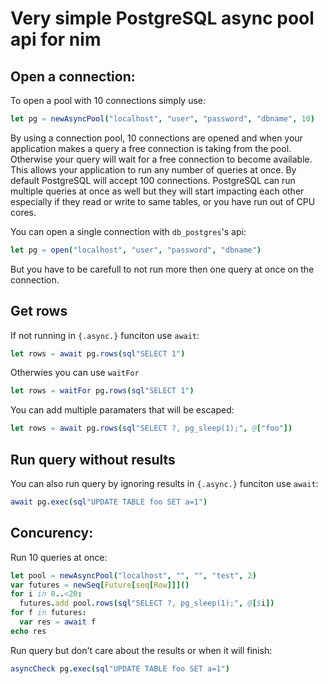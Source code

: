 # Very simple PostgreSQL async pool api for nim


## Open a connection:

To open a pool with 10 connections simply use:
```nim
let pg = newAsyncPool("localhost", "user", "password", "dbname", 10)
```

By using a connection pool, 10 connections are opened and when your application makes a query a free connection is taking from the pool. Otherwise your query will wait for a free connection to become available. This allows your application to run any number of queries at once. By default PostgreSQL will accept 100 connections. PostgreSQL can run multiple queries at once as well but they will start impacting each other especially if they read or write to same tables, or you have run out of CPU cores.


You can open a single connection with `db_postgres`'s api:
```nim
let pg = open("localhost", "user", "password", "dbname")
```
But you have to be carefull to not run more then one query at once on the connection.


## Get rows

If not running in `{.async.}` funciton use `await`:
```nim
let rows = await pg.rows(sql"SELECT 1")
```

Otherwies you can use `waitFor`
```nim
let rows = waitFor pg.rows(sql"SELECT 1")
```

You can add multiple paramaters that will be escaped:
```nim
let rows = await pg.rows(sql"SELECT ?, pg_sleep(1);", @["foo"])
```

## Run query without results

You can also run query by ignoring results in `{.async.}` funciton use `await`:
```nim
await pg.exec(sql"UPDATE TABLE foo SET a=1")
```

## Concurency:

Run 10 queries at once:

```nim
let pool = newAsyncPool("localhost", "", "", "test", 2)
var futures = newSeq[Future[seq[Row]]]()
for i in 0..<20:
  futures.add pool.rows(sql"SELECT ?, pg_sleep(1);", @[$i])
for f in futures:
  var res = await f
echo res
```

Run query but don't care about the results or when it will finish:
```nim
asyncCheck pg.exec(sql"UPDATE TABLE foo SET a=1")
```

